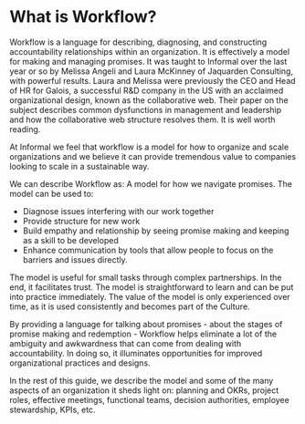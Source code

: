 # What is Workflow?

Workflow is a language for describing, diagnosing, and constructing
accountability relationships within an organization. It is effectively a model
for making and managing promises. It was taught to Informal over the last year
or so by Melissa Angeli and Laura McKinney of Jaquarden Consulting, with
powerful results.  Laura and Melissa were previously the CEO and Head of HR for
Galois, a successful R&D company in the US with an acclaimed organizational
design, known as the collaborative web. Their paper on the subject describes
common dysfunctions in management and leadership and how the collaborative web
structure resolves them. It is well worth reading.

At Informal we feel that workflow is a model for how to organize and scale
organizations and we believe it can provide tremendous value to companies
looking to scale in a sustainable way. 

We can describe Workflow as: A model for how we navigate promises. The model can be used to: 
- Diagnose issues interfering with our work together
- Provide structure for new work
- Build empathy and relationship by seeing promise making and keeping as a skill to be developed
- Enhance communication by tools that allow people to focus on the barriers and issues directly. 

The model is useful for small tasks through complex partnerships. In the end, it
facilitates trust. The model is straightforward to learn and can be put into
practice immediately. The value of the model is only experienced over time, as
it is used consistently and becomes part of the Culture.

By providing a language for talking about promises - about the stages of promise
making and redemption - Workflow helps eliminate a lot of the ambiguity and
awkwardness that can come from dealing with accountability. In doing so, it
illuminates opportunities for improved organizational practices and designs.

In the rest of this guide, we describe the model and some of the many aspects of an organization it
sheds light on: planning and OKRs, project roles, effective meetings, functional
teams, decision authorities, employee stewardship, KPIs, etc.  


